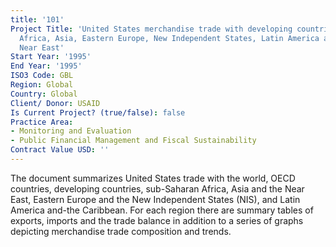 ```yaml
---
title: '101'
Project Title: 'United States merchandise trade with developing countries: sub-Saharan
  Africa, Asia, Eastern Europe, New Independent States, Latin America and the Caribbean,
  Near East'
Start Year: '1995'
End Year: '1995'
ISO3 Code: GBL
Region: Global
Country: Global
Client/ Donor: USAID
Is Current Project? (true/false): false
Practice Area:
- Monitoring and Evaluation
- Public Financial Management and Fiscal Sustainability
Contract Value USD: ''
---
```


The document summarizes United States trade with the world, OECD countries, developing countries, sub-Saharan Africa, Asia and the Near East, Eastern Europe and the New Independent States (NIS), and Latin America and-the Caribbean. For each region there are summary tables of exports, imports and the trade balance in addition to a series of graphs depicting merchandise trade composition and trends.